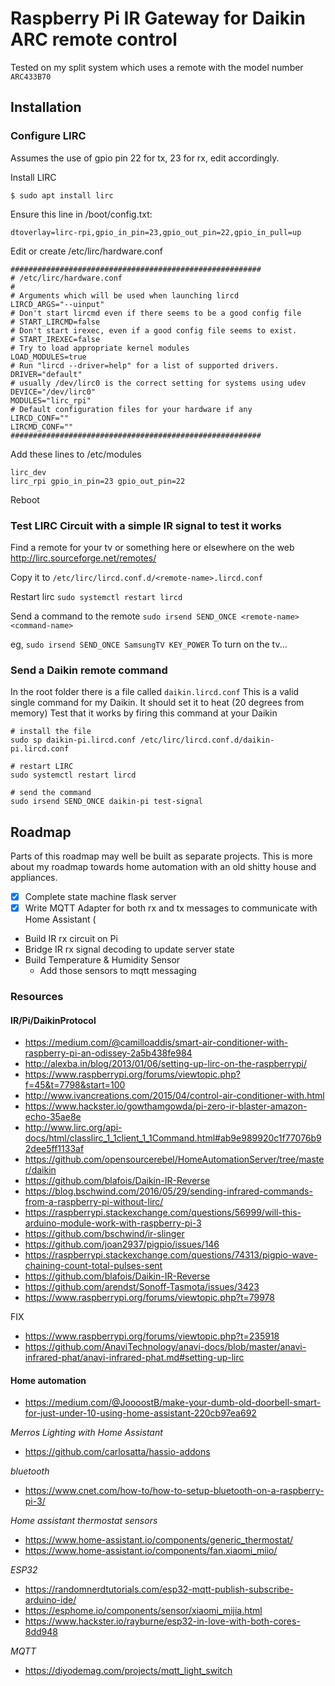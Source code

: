 # Raspberry Pi IR Gateway for Daikin ARC remote control

Tested on my split system which uses a remote with the model number `ARC433B70`

## Installation

### Configure LIRC

Assumes the use of gpio pin 22 for tx, 23 for rx, edit accordingly.

Install LIRC
```
$ sudo apt install lirc
```

Ensure this line in /boot/config.txt:
```
dtoverlay=lirc-rpi,gpio_in_pin=23,gpio_out_pin=22,gpio_in_pull=up
```

Edit or create /etc/lirc/hardware.conf
```
########################################################
# /etc/lirc/hardware.conf
#
# Arguments which will be used when launching lircd
LIRCD_ARGS="--uinput"
# Don't start lircmd even if there seems to be a good config file
# START_LIRCMD=false
# Don't start irexec, even if a good config file seems to exist.
# START_IREXEC=false
# Try to load appropriate kernel modules
LOAD_MODULES=true
# Run "lircd --driver=help" for a list of supported drivers.
DRIVER="default"
# usually /dev/lirc0 is the correct setting for systems using udev
DEVICE="/dev/lirc0"
MODULES="lirc_rpi"
# Default configuration files for your hardware if any
LIRCD_CONF=""
LIRCMD_CONF=""
########################################################
```

Add these lines to /etc/modules
```
lirc_dev
lirc_rpi gpio_in_pin=23 gpio_out_pin=22
```

Reboot

### Test LIRC Circuit with a simple IR signal to test it works

Find a remote for your tv or something here or elsewhere on the web
http://lirc.sourceforge.net/remotes/

Copy it to
`/etc/lirc/lircd.conf.d/<remote-name>.lircd.conf`

Restart lirc
`sudo systemctl restart lircd`

Send a command to the remote
`sudo irsend SEND_ONCE <remote-name> <command-name>`

eg, `sudo irsend SEND_ONCE SamsungTV KEY_POWER`
To turn on the tv...


### Send a Daikin remote command

In the root folder there is a file called `daikin.lircd.conf`
This is a valid single command for my Daikin. It should set it to heat (20 degrees from memory)
Test that it works by firing this command at your Daikin

```
# install the file
sudo sp daikin-pi.lircd.conf /etc/lirc/lircd.conf.d/daikin-pi.lircd.conf

# restart LIRC
sudo systemctl restart lircd

# send the command
sudo irsend SEND_ONCE daikin-pi test-signal
```

## Roadmap

Parts of this roadmap may well be built as separate projects.
This is more about my roadmap towards home automation with an old shitty house and appliances.

- [x] Complete state machine flask server
- [x] Write MQTT Adapter for both rx and tx messages to communicate with Home Assistant (
- Build IR rx circuit on Pi
- Bridge IR rx signal decoding to update server state
- Build Temperature & Humidity Sensor
	- Add those sensors to mqtt messaging



### Resources

#### IR/Pi/DaikinProtocol

- https://medium.com/@camilloaddis/smart-air-conditioner-with-raspberry-pi-an-odissey-2a5b438fe984
- http://alexba.in/blog/2013/01/06/setting-up-lirc-on-the-raspberrypi/
- https://www.raspberrypi.org/forums/viewtopic.php?f=45&t=7798&start=100
- http://www.ivancreations.com/2015/04/control-air-conditioner-with.html
- https://www.hackster.io/gowthamgowda/pi-zero-ir-blaster-amazon-echo-35ae8e
- http://www.lirc.org/api-docs/html/classlirc_1_1client_1_1Command.html#ab9e989920c1f77076b92dee5ff1133af
- https://github.com/opensourcerebel/HomeAutomationServer/tree/master/daikin
- https://github.com/blafois/Daikin-IR-Reverse
- https://blog.bschwind.com/2016/05/29/sending-infrared-commands-from-a-raspberry-pi-without-lirc/
- https://raspberrypi.stackexchange.com/questions/56999/will-this-arduino-module-work-with-raspberry-pi-3
- https://github.com/bschwind/ir-slinger
- https://github.com/joan2937/pigpio/issues/146
- https://raspberrypi.stackexchange.com/questions/74313/pigpio-wave-chaining-count-total-pulses-sent
- https://github.com/blafois/Daikin-IR-Reverse
- https://github.com/arendst/Sonoff-Tasmota/issues/3423
- https://www.raspberrypi.org/forums/viewtopic.php?t=79978

FIX
- https://www.raspberrypi.org/forums/viewtopic.php?t=235918
- https://github.com/AnaviTechnology/anavi-docs/blob/master/anavi-infrared-phat/anavi-infrared-phat.md#setting-up-lirc



#### Home automation

- https://medium.com/@JoooostB/make-your-dumb-old-doorbell-smart-for-just-under-10-using-home-assistant-220cb97ea692


*Merros Lighting with Home Assistant*

- https://github.com/carlosatta/hassio-addons

*bluetooth*

- https://www.cnet.com/how-to/how-to-setup-bluetooth-on-a-raspberry-pi-3/


*Home assistant thermostat sensors*
- https://www.home-assistant.io/components/generic_thermostat/
- https://www.home-assistant.io/components/fan.xiaomi_miio/


*ESP32*
- https://randomnerdtutorials.com/esp32-mqtt-publish-subscribe-arduino-ide/
- https://esphome.io/components/sensor/xiaomi_mijia.html
- https://www.hackster.io/rayburne/esp32-in-love-with-both-cores-8dd948

*MQTT*
- https://diyodemag.com/projects/mqtt_light_switch
